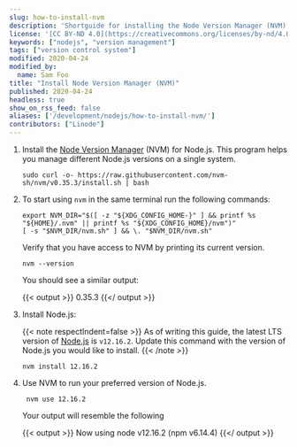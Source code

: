 ```yaml
---
slug: how-to-install-nvm
description: 'Shortguide for installing the Node Version Manager (NVM)'
license: '[CC BY-ND 4.0](https://creativecommons.org/licenses/by-nd/4.0)'
keywords: ["nodejs", "version management"]
tags: ["version control system"]
modified: 2020-04-24
modified_by:
  name: Sam Foo
title: "Install Node Version Manager (NVM)"
published: 2020-04-24
headless: true
show_on_rss_feed: false
aliases: ['/development/nodejs/how-to-install-nvm/']
contributors: ["Linode"]
---
```


1.  Install the [Node Version Manager](https://github.com/nvm-sh/nvm) (NVM) for Node.js. This program helps you manage different Node.js versions on a single system.

        sudo curl -o- https://raw.githubusercontent.com/nvm-sh/nvm/v0.35.3/install.sh | bash


1.  To start using `nvm` in the same terminal run the following commands:

        export NVM_DIR="$([ -z "${XDG_CONFIG_HOME-}" ] && printf %s "${HOME}/.nvm" || printf %s "${XDG_CONFIG_HOME}/nvm")"
        [ -s "$NVM_DIR/nvm.sh" ] && \. "$NVM_DIR/nvm.sh"

    Verify that you have access to NVM by printing its current version.

        nvm --version

    You should see a similar output:

    {{< output >}}
0.35.3
    {{</ output >}}

1.  Install Node.js:

    {{< note respectIndent=false >}}
As of writing this guide, the latest LTS version of [Node.js](https://nodejs.org/en/download/) is `v12.16.2`. Update this command with the version of Node.js you would like to install.
    {{< /note >}}

        nvm install 12.16.2

1. Use NVM to run your preferred version of Node.js.

        nvm use 12.16.2

    Your output will resemble the following

    {{< output >}}
Now using node v12.16.2 (npm v6.14.4)
    {{</ output >}}
